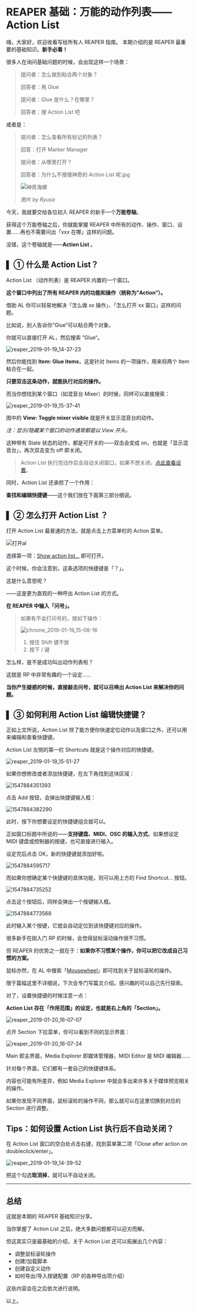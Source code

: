 # REAPER 基础：万能的动作列表——Action List

嗨，大家好，欢迎收看写给所有人 REAPER 指南。
本期介绍的是 REAPER 最重要的基础知识。**新手必看！**



很多人在询问基础问题的时候，会出现这样一个场景：

> 提问者：怎么做到粘合两个对象？
>
> 回答者：用 Glue
>
> 提问者：Glue 是什么？在哪里？
>
> 回答者：搜 Action List 吧



或者是：

> 提问者：怎么查看所有标记的列表？
>
> 回答：打开 Marker Manager
>
> 提问者：从哪里打开？
>
> 回答者：为什么不搜搜神奇的 Action List 呢.jpg
>
> ![神奇海螺](https://i.loli.net/2019/01/20/5c4428f37f9fb.jpg)
>
> *图片 by Ryusa*



今天，我就要交给各位初入 REAPER 的新手一个**万能卷轴**。

获得这个万能卷轴之后，你就能掌握 REAPER 中所有的动作、操作、窗口、设置……再也不需要问出「xxx 在哪」这样的问题。

没错，这个卷轴就是——**<span title="动作列表">Action List </span>**。



## ▌ ① 什么是 Action List？

Action List （动作列表）是 REAPER 内置的一个窗口。

**这个窗口中列出了所有 REAPER 内的功能和操作（统称为”Action“）。**



借助 AL 你可以轻易地解决「怎么做 xx 操作」、「怎么打开 xx 窗口」这样的问题。

比如说，别人告诉你”Glue“可以粘合两个对象，

你就可以直接打开 AL，然后搜索 ”Glue“。

![reaper_2019-01-19_14-37-23](https://i.loli.net/2019/01/20/5c442927db1b9.png)

然后你能找到 **<span title="对象：粘合对象">Item: Glue items</span>**，这是针对 Items 的一项操作，用来将两个 Item 粘合在一起。

**只要双击这条动作，就能执行对应的操作。**



而当你想找到某个窗口（如混音台 Mixer）的时候，同样可以直接搜索：

![reaper_2019-01-19_15-37-41](https://i.loli.net/2019/01/20/5c44292e1a18c.png)

图中的 <span title="显示：切换混音台的可见与否">**View: Toggle mixer visible** </span>就是开关显示混音台的动作。

*注：显示/隐藏某个窗口的动作通常都是以 View 开头。*



这种带有 State 状态的动作，都是可开关的——双击会变成 on，也就是「显示混音台」，再次双击变为 off 即关闭。

>  Action List 执行完动作后会自动关闭窗口，如果不想关闭，[点此查看设置](#jump1)。




同时，Action List 还承担了一个作用：

**查找和编辑快捷键**——这个我们放在下面第三部分细说。



## ▌ ② 怎么打开 Action List ？

打开 Action List 最普通的方法，就是点击上方菜单栏的 Action 菜单。

![打开al](https://i.loli.net/2019/01/20/5c4429333162d.png)

选择第一项：<u>Show action list...</u> 即可打开。



这个时候，你会注意到，这条选项的快捷键是「？」。

这是什么意思呢？



——这是更为直观的一种呼出 Action List 的方式。

**在 REAPER 中输入「问号」。**



> 如果有不会打问号的，按如下操作：
>
> ![chrome_2019-01-19_15-08-16](https://i.loli.net/2019/01/20/5c442938f1cd1.png)
>
> 1. 按住 Shift 键不放
> 2. 按下 / 键



怎么样，是不是成功叫出动作列表啦？

这就是 RP 中非常有趣的一个设定……

**当你产生疑惑的时候，直接敲击问号，就可以召唤出 Action List 来解决你的问题。**



## ▌ ③ 如何利用 Action List 编辑快捷键？

正如上文所说，Action List 除了能方便你快速定位动作以及窗口之外，还可以用来编辑和查看快捷键。

Action List 左侧的第一栏 Shortcuts 就是这个操作对应的快捷键。

![reaper_2019-01-19_15-51-27](https://i.loli.net/2019/01/20/5c44293d7d98f.png)



如果你想修改或者添加快捷键，在左下角找到这块区域：

![1547884351393](https://i.loli.net/2019/01/20/5c4429424c0cf.png)

点击 Add 按钮，会弹出快捷键输入框：

![1547884382290](https://i.loli.net/2019/01/20/5c44294729aaa.png)

此时，按下你想要设定的快捷键组合就可以。

正如窗口标题中所说的——**支持键盘、MIDI、OSC 的输入方式**。如果想设定 MIDI 键盘或控制器的按键，也可直接进行输入。



设定完后点击 OK，新的快捷键就添加好啦。

![1547884595717](https://i.loli.net/2019/01/20/5c44294c5de01.png)





而如果你想确定某个快捷键的具体功能，则可以用上方的 Find Shortcut... 按钮。

![1547884735252](https://i.loli.net/2019/01/20/5c442951462b9.png)



点击这个按钮后，同样会弹出一个按键输入框。

![1547884773568](https://i.loli.net/2019/01/20/5c44295668364.png)

此时输入某个按键，它就会自动定位到该快捷键对应的操作。



很多新手在刚入门 RP 的时候，会觉得鼠标滚动操作很不习惯。

但 REAPER 的优势之一就在于：**如果你不习惯某个操作，你可以把它改成自己习惯的方案。**

鼠标亦然，在 AL 中搜索「<u>Mousewheel</u>」即可找到关于鼠标滚轮的操作。

限于篇幅这里不详细说，下次会专门写篇文介绍。感兴趣的可以自己先行探索。



对了，设置快捷键的时候注意一点：

**Action List 存在「作用范围」的设定，也就是右上角的「Section」。**

![reaper_2019-01-20_16-07-07](assets/reaper_2019-01-20_16-07-07.png)



点开 Section 下拉菜单，你可以看到不同的显示界面：

![reaper_2019-01-20_16-07-24](assets/reaper_2019-01-20_16-07-24.png)



Main 即主界面，Media Explorer 即媒体管理器，MIDI Editor 是 MIDI 编辑器……

针对每个界面，它们都有一套自己的快捷键体系。

内容也可能有所差异，例如 Media Explorer 中就会多出来许多关于媒体预览相关的操作。

如果你发现不同界面，鼠标滚轮的操作不同，那么就可以在这里切换到对应的 Section 进行调整。





## <span id="jump1">Tips：如何设置 Action List 执行后不自动关闭？</span>

在 Action List 窗口的空白处点击右键，找到菜单第二项「Close after action on doubleclick/enter」。

![reaper_2019-01-19_14-39-52](https://i.loli.net/2019/01/20/5c44295bf16d3.png)

把这个勾选**取消掉**，就可以不自动关闭。





---



## 总结

这就是本期的 REAPER 基础知识分享。

当你掌握了 Action List 之后，绝大多数问题都可以迎刃而解。



但这其实只是最基础的介绍，关于 Action List 还可以拓展出几个内容：

* 调整鼠标滚轮操作
* 创建/加载脚本
* 创建自定义动作
* 如何导出/导入按键配置（RP 的各种导出项介绍）

这些内容会在之后依次进行说明。



以上。